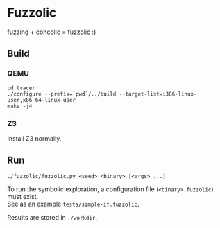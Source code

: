 # Fuzzolic

fuzzing + concolic = fuzzolic :\)

## Build

### QEMU

```text
cd tracer
./configure --prefix=`pwd`/../build --target-list=i386-linux-user,x86_64-linux-user
make -j4
```

### Z3

Install Z3 normally.

## Run

```text
./fuzzolic/fuzzolic.py <seed> <binary> [<args> ...]
```

To run the symbolic exploration, a configuration file \(`<binary>.fuzzolic`\) must exist.  
See as an example `tests/simple-if.fuzzolic`.

Results are stored in `./workdir`.

